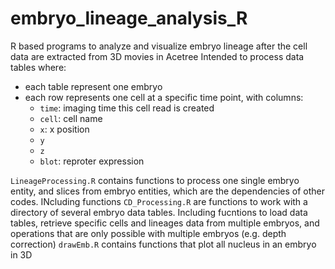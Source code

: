 <div class="container-fluid main-container">

<div id="header">

</div>

<div id="embryo_lineage_analysis_r" class="section level1">

# embryo_lineage_analysis_R

R based programs to analyze and visualize embryo lineage after the cell
data are extracted from 3D movies in Acetree Intended to process data
tables where:

- each table represent one embryo
- each row represents one cell at a specific time point, with columns:
  - `time`: imaging time this cell read is created
  - `cell`: cell name
  - `x`: x position
  - `y`
  - `z`
  - `blot`: reproter expression

`LineageProcessing.R` contains functions to process one single embryo
entity, and slices from embryo entities, which are the dependencies of
other codes. INcluding functions `CD_Processing.R` are functions to work
with a directory of several embryo data tables. Including fucntions to
load data tables, retrieve specific cells and lineages data from
multiple embryos, and operations that are only possible with multiple
embryos (e.g. depth correction) `drawEmb.R` contains functions that plot
all nucleus in an embryo in 3D